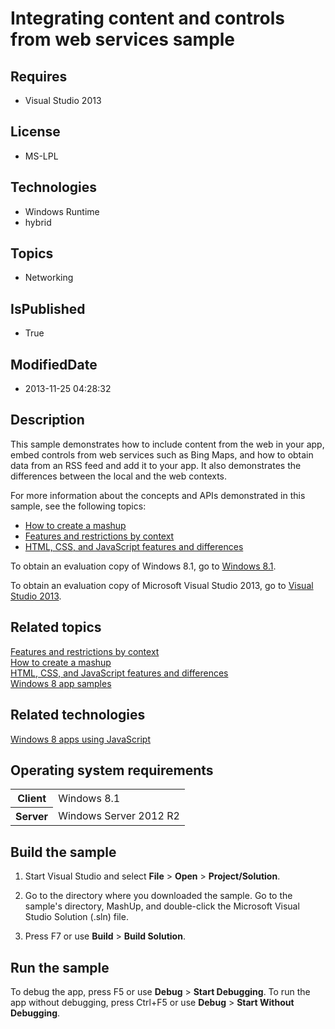 # Integrating content and controls from web services sample
## Requires
* Visual Studio 2013
## License
* MS-LPL
## Technologies
* Windows Runtime
* hybrid
## Topics
* Networking
## IsPublished
* True
## ModifiedDate
* 2013-11-25 04:28:32
## Description

<div id="mainSection">
<p>This sample demonstrates how to include content from the web in your app, embed controls from web services such as Bing Maps, and how to obtain data from an RSS feed and add it to your app. It also demonstrates the differences between the local and the web
 contexts. </p>
<p>For more information about the concepts and APIs demonstrated in this sample, see the following topics:
</p>
<ul>
<li><a href="http://msdn.microsoft.com/library/windows/apps/hh452745">How to create a mashup</a>
</li><li><a href="http://msdn.microsoft.com/library/windows/apps/hh465373">Features and restrictions by context</a>
</li><li><a href="http://msdn.microsoft.com/library/windows/apps/hh465380">HTML, CSS, and JavaScript features and differences</a>
</li></ul>
<p></p>
<p>To obtain an evaluation copy of Windows&nbsp;8.1, go to <a href="http://go.microsoft.com/fwlink/p/?linkid=301696">
Windows&nbsp;8.1</a>.</p>
<p>To obtain an evaluation copy of Microsoft Visual Studio&nbsp;2013, go to <a href="http://go.microsoft.com/fwlink/p/?linkid=301697">
Visual Studio&nbsp;2013</a>.</p>
<h2><a id="related_topics"></a>Related topics</h2>
<dl><dt><a href="http://msdn.microsoft.com/library/windows/apps/hh465373">Features and restrictions by context</a>
</dt><dt><a href="http://msdn.microsoft.com/library/windows/apps/hh452745">How to create a mashup</a>
</dt><dt><a href="http://msdn.microsoft.com/library/windows/apps/hh465380">HTML, CSS, and JavaScript features and differences</a>
</dt><dt><a href="http://go.microsoft.com/fwlink/p/?LinkID=227694">Windows 8 app samples</a>
</dt></dl>
<h2>Related technologies</h2>
<a href="http://msdn.microsoft.com/library/windows/apps/br211385">Windows 8 apps using JavaScript</a>
<h2>Operating system requirements</h2>
<table>
<tbody>
<tr>
<th>Client</th>
<td><dt>Windows&nbsp;8.1 </dt></td>
</tr>
<tr>
<th>Server</th>
<td><dt>Windows Server&nbsp;2012&nbsp;R2 </dt></td>
</tr>
</tbody>
</table>
<h2>Build the sample</h2>
<ol>
<li>
<p>Start Visual Studio and select <b>File</b> &gt; <b>Open</b> &gt; <b>Project/Solution</b>.</p>
</li><li>
<p>Go to the directory where you downloaded the sample. Go to the sample's directory, MashUp, and double-click the Microsoft Visual Studio Solution (.sln) file.</p>
</li><li>
<p>Press F7 or use <b>Build</b> &gt; <b>Build Solution</b>.</p>
</li></ol>
<h2>Run the sample</h2>
<p>To debug the app, press F5 or use <b>Debug</b> &gt; <b>Start Debugging</b>. To run the app without debugging, press Ctrl&#43;F5 or use
<b>Debug</b> &gt; <b>Start Without Debugging</b>.</p>
</div>
